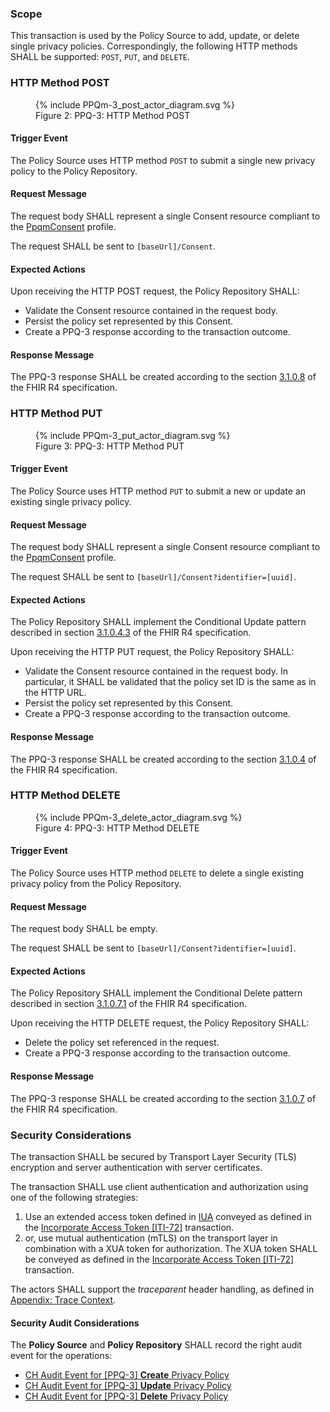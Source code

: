 ### Scope

This transaction is used by the Policy Source to add, update, or delete single privacy policies. Correspondingly, the
following HTTP methods SHALL be supported: `POST`, `PUT`, and `DELETE`.

### HTTP Method POST

<figure>
  {% include PPQm-3_post_actor_diagram.svg %}
  <figcaption>Figure 2: PPQ-3: HTTP Method POST</figcaption>
</figure>

#### Trigger Event

The Policy Source uses HTTP method `POST` to submit a single new privacy policy to the Policy Repository.

#### Request Message

The request body SHALL represent a single Consent resource compliant to the
[PpqmConsent](StructureDefinition-PpqmConsent.html) profile.

The request SHALL be sent to `[baseUrl]/Consent`.

#### Expected Actions

Upon receiving the HTTP POST request, the Policy Repository SHALL:
-	Validate the Consent resource contained in the request body.
-	Persist the policy set represented by this Consent.
-	Create a PPQ-3 response according to the transaction outcome.

#### Response Message

The PPQ-3 response SHALL be created according to the section
[3.1.0.8](https://hl7.org/fhir/R4/http.html#create) of the FHIR R4 specification.

### HTTP Method PUT

<figure>
  {% include PPQm-3_put_actor_diagram.svg %}
  <figcaption>Figure 3: PPQ-3: HTTP Method PUT</figcaption>
</figure>

#### Trigger Event

The Policy Source uses HTTP method `PUT` to submit a new or update an existing single privacy policy.

#### Request Message

The request body SHALL represent a single Consent resource compliant to the
[PpqmConsent](StructureDefinition-PpqmConsent.html) profile.

The request SHALL be sent to `[baseUrl]/Consent?identifier=[uuid]`.

#### Expected Actions

The Policy Repository SHALL implement the Conditional Update pattern described in section
[3.1.0.4.3](https://hl7.org/fhir/R4/http.html#cond-update) of the FHIR R4 specification.

Upon receiving the HTTP PUT request, the Policy Repository SHALL:
- Validate the Consent resource contained in the request body. In particular, it SHALL be validated that the policy set
ID is the same as in the HTTP URL.
- Persist the policy set represented by this Consent.
- Create a PPQ-3 response according to the transaction outcome.

#### Response Message

The PPQ-3 response SHALL be created according to the section
[3.1.0.4](https://hl7.org/fhir/R4/http.html#update) of the FHIR R4 specification.

###	HTTP Method DELETE

<figure>
  {% include PPQm-3_delete_actor_diagram.svg %}
  <figcaption>Figure 4: PPQ-3: HTTP Method DELETE</figcaption>
</figure>

#### Trigger Event

The Policy Source uses HTTP method `DELETE` to delete a single existing privacy policy from the Policy Repository.

#### Request Message

The request body SHALL be empty.

The request SHALL be sent to `[baseUrl]/Consent?identifier=[uuid]`.

#### Expected Actions

The Policy Repository SHALL implement the Conditional Delete pattern described in section 
[3.1.0.7.1](https://hl7.org/fhir/R4/http.html#3.1.0.7.1) of the FHIR R4 specification. 

Upon receiving the HTTP DELETE request, the Policy Repository SHALL:
-	Delete the policy set referenced in the request.
-	Create a PPQ-3 response according to the transaction outcome.

#### Response Message

The PPQ-3 response SHALL be created according to the section
[3.1.0.7](https://hl7.org/fhir/R4/http.html#delete) of the FHIR R4 specification.

### Security Considerations

The transaction SHALL be secured by Transport Layer Security (TLS) encryption and server authentication with
server certificates.

The transaction SHALL use client authentication and authorization using one of the following strategies:
1. Use an extended access token defined in [IUA](iti-71.html) conveyed as defined in the [Incorporate Access Token [ITI-72]](https://profiles.ihe.net/ITI/IUA/index.html#372-incorporate-access-token-iti-72) transaction.
2. or, use mutual authentication (mTLS) on the transport layer in combination with a XUA token for authorization. The XUA token SHALL be conveyed as defined in the [Incorporate Access Token [ITI-72]](https://profiles.ihe.net/ITI/IUA/index.html#372-incorporate-access-token-iti-72) transaction.

The actors SHALL support the _traceparent_ header handling, as defined in [Appendix: Trace Context](tracecontext.html).

#### Security Audit Considerations

The **Policy Source** and **Policy Repository** SHALL record the right audit event for the operations:

- [CH Audit Event for [PPQ-3] **Create** Privacy Policy](StructureDefinition-ChAuditEventPpq3Create.html)
- [CH Audit Event for [PPQ-3] **Update** Privacy Policy](StructureDefinition-ChAuditEventPpq3Update.html)
- [CH Audit Event for [PPQ-3] **Delete** Privacy Policy](StructureDefinition-ChAuditEventPpq3Delete.html)